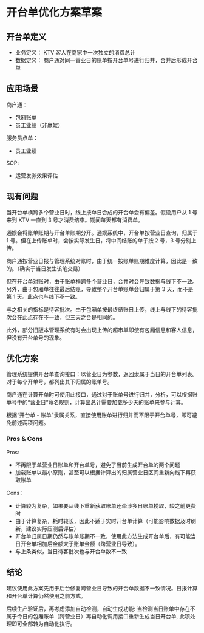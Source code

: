 # 开台单优化方案草案

## 开台单定义

- 业务定义： KTV 客人在商家中一次独立的消费总计
- 数据定义： 商户通对同一营业日的账单按开台单号进行归并，合并后形成开台单

## 应用场景

商户通：

- 包厢账单
- 员工业绩（非赢娱）

服务员点单：

- 员工业绩

SOP:

- 运营发券效果评估

## 现有问题

当开台单横跨多个营业日时，线上按单日合成的开台单会有偏差。假设用户从 1 号来到 KTV 一直到 3 号才消费结束。期间每天都有消费单。

通娱会将账单账期与开台单账期分开。通娱系统中，开台单按营业日查询，归属于 1 号。但在上传账单时，会按实际发生日，将中间结账的单子按 2 号，3 号分别上传。

商户通按营业日报与管理系统对账时，由于统一按账单账期维度计算，因此是一致的。（确实于当日发生该笔交易）

但在开台单对账时，由于账单横跨多个营业日，合并时会导致数据与线下不一致。另外，由于包厢单往往最后结账，导致整个开台单账单会归属于第 3 天，而不是第 1 天。此点也与线下不一致。

与之相关的指标是待客批次。由于包厢单按最终结账日上传，线上与线下的待客批次会在此点存在不一致，但三天之合是相同的。

此外，部分旧版本管理系统有时会出现上传的超市单即使有包厢信息和客人信息，但没有开台单号的现象。

## 优化方案

管理系统提供开台单查询接口：以营业日为参数，返回隶属于当日的开台单列表。对于每个开单号，都列出其下归属的账单号。

商户通在计算开单时可使用此接口，通过对于账单号进行归并，分析，可以根据账单号中的“营业日”命名规则，计算出总计需要加载多少天的账单来参与计算。

根据“开台单 - 账单”隶属关系，直接使用账单进行归并而不限于开台单号，即可避免前述两项问题。

### Pros & Cons

Pros:

- 不再限于单营业日账单和开台单号，避免了当前生成开台单的两个问题
- 加载账单以最小原则，甚至可以根据计算出的归属营业日区间重新向线下再获取账单

Cons：

- 计算较为复杂，如果要从线下重新获取账单还牵涉多日账单捞取，较之前更费时
- 由于计算复杂，耗时较长，因此不适于实时开台单计算（可能影响数据及时刷新，建议实际压测后评估）
- 开台单归属日期仍然与账单账期不一致，使用此方法生成开台单后，有可能当日开台单相加后金额大于账单金额（跨营业日导致）。
- 与上条类似，当日待客批次也与开台单数不一致

## 结论

建议使用此方案先用于后台修复跨营业日导致的开台单数据不一致情况。日报计算和开台单计算仍然使用之前方式。

后续生产验证后，再考虑添加自动检测，自动生成功能: 当检测当日账单中存在不属于今日的包厢账单（跨营业日）再自动化调用接口重新生成当日开台单, 此项处理即可全部转为自动化执行。
